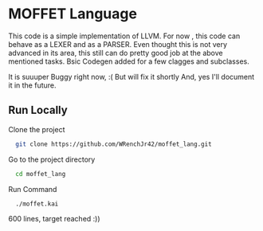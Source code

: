 # MOFFET Language

This code is a simple implementation of LLVM. For now , this code can behave as a LEXER and as a PARSER.
Even thought this is not very advanced in its area, this still can do pretty good job at the above mentioned tasks. 
Bsic Codegen added for a few clagges and subclasses.

It is suuuper Buggy right  now, :(
But will fix it shortly 
And, yes I'll document it in the future.
 

## Run Locally

Clone the project

```bash
  git clone https://github.com/WRenchJr42/moffet_lang.git
```

Go to the project directory

```bash
  cd moffet_lang
```

Run Command

```bash
  ./moffet.kai
```


600 lines, target reached :))

